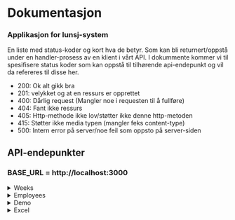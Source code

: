 # Dokumentasjon

### Applikasjon for lunsj-system

<p> En liste med status-koder og kort hva de betyr. Som kan bli returnert/oppstå under en handler-prosess av en klient i vårt API. I dokummente kommer vi til spesifisere status koder som kan oppstå til tilhørende api-endepunkt og vil da refereres til disse her.
<p>

<ul>
<li>200: Ok alt gikk bra</li>
<li>201: velykket og at en ressurs er opprettet</li>
<li>400: Dårlig request (Mangler noe i requesten til å fullføre)</li>
<li>404: Fant ikke ressurs</li>
<li>405: Http-methode ikke lov/støtter ikke denne http-metoden</li>
<li>415: Støtter ikke media typen (mangler feks content-type)</li>
<li>500: Intern error på server/noe feil som oppsto på server-siden </li>
</ul>

## API-endepunkter

### BASE_URL = http://localhost:3000

[comment]: <> (api-weeks)

<details>
 <summary>Weeks</summary>

[comment]: <> (api-day)

 <details>
 <summary>day</summary>
   
### Lage en ansatt overskrivelse på en gitt dag: /api/weeks/:id/:dag 
* Tilgjengelig verb/http-methode: [POST]
* Status koder: 200, 201, 400, 404, 405, 500 (Se format til responsene under nedtrekks-funksjonen)
* Endepunkt kan bli brukt på siden: BASE_URL/weeks/:id
* Ved å trykke rediger-knapp kan man endre ansatt som skal være ansvarlig for lunsj dagen.
<details>
  <summary>Response format for /api/weeks/:id/:dag</summary>


##### Status kode 200:
```JSON
{ 
  "status": true, 
  "data": "Workday back to original employee"
}
```
##### Status kode 201:

```JSON
{
  "status": true,
  "data": {
      "override": {
          "id": "clb8owo980009ujsk69vjul7l",
          "createdAt": "2022-12-04T01:33:36.332Z",
          "weekId": 1,
          "dayId": "bd2857fb-e313-4763-adc9-b0b3e99348a7",
          "employeeId": 8
      }
  }
}
```

##### Status kode 400:

```JSON
{
  "status": false,
  "error": "missing week id, day, dayId, overridedEmployeeId or employeeId"
}
```

##### Status kode 404:

```JSON
{
  "status": false,
  "error": "lørdag is not a week day or day"
}
```

##### Status kode 405:

```JSON
{
  "status": false,
  "error": "Method not allowed"
}
```

##### Status kode 500:

```JSON
{
"status": false,
"error": "Failed creating override"
}
```

  </details>

</details>

### Henter alle uker: /api/weeks

- Tilgjengelig verb/http-methode: [GET]
- Status koder: 200, 405 og 500 (Se format til responsene under nedtrekks-funksjonen)
- API-endepunkt blir brukt på "BASE_URL"
- tsx-fil finnes inni prosjekt koden: pages/weeks/index.tsx
- På denne siden vil klientne kunne se hele lunch informasjonen for et helt år. Man kan trykke "Se dager" per uke se alle dager, hvem ansatt som har ansvar for en git dag og hva maten er den dagen. Kan tykke på en ansatt i listen for å se videre informasjon. Øverst på siden vil man se små grå bokser med uke tall og kan da trykke på en for å få videre informasjon. Finnes også en knapp for å laste ned/eksportere lunsjlisten til et excel format.

<details>
  <summary>Response format for api/weeks</summary>

##### Status kode 200:

```Json
{
  "status": true,
  "data": {
  "weeks": [
    {
        "week": 1,
        "days": [
            {
                "id": "913b4f6f-0bdd-47c9-8bfa-802e353c1762",
                "name": "Mandag",
                "lunch": "Taco",
                "employee": {
                    "id": 1,
                    "name": "Trude",
                    "rules": "days:123"
                },
                "overrides": [
                    {
                        "employee": {
                            "id": 8,
                            "name": "Simen"
                        }
                    }
                ]
            },
            {
                "id": "08caf43e-7b10-4814-b49d-f53bc3626443",
                "name": "Tirsdag",
                "lunch": "Pizza",
                "employee": {
                    "id": 6,
                    "name": "Sebastian",
                    "rules": "*"
                },
                "overrides": []
            },
            {
                "id": "a8c4fb42-f5c5-4b0c-b325-957529db1d54",
                "name": "Onsdag",
                "lunch": "Taco",
                "employee": {
                    "id": 2,
                    "name": "Lars",
                    "rules": "*"
                },
                "overrides": []
            },
            {
                "id": "2cee3158-4f3c-4bc4-9d5c-ab652f8ecb03",
                "name": "Torsdag",
                "lunch": "Fisk",
                "employee": {
                    "id": 8,
                    "name": "Simen",
                    "rules": "days:24"
                },
                "overrides": []
            },
            {
                "id": "e0eff875-dc39-4f6f-90dd-6dadd4a7ac9b",
                "name": "Fredag",
                "lunch": "Pasta",
                "employee": {
                    "id": 4,
                    "name": "Kaare",
                    "rules": "days:*|week:odd"
                },
                "overrides": []
            }
        ]
    },
    {
        "week": 2,
        "days": [
            {
                "id": "ec853939-0cd3-4561-b1dc-954c32f55ac6",
                "name": "Mandag",
                "lunch": "Pasta",
                "employee": {
                    "id": 5,
                    "name": "Olav",
                    "rules": "*"
                },
                "overrides": []
            },
         ]
    },
      osv... med flere uke objekter til 52 uker.
  ]
  }
}

```

##### Status kode: 405

```Json
{
    "status": false,
    "error": "Method not allowed"
}
```

##### Status kode: 500

```Json
{
    "status": false,
    "error": "Failed finding weeks"
}
```

</details>

#### Henter en spesifikk uke: /api/weeks/:id

- Tilgjengelig verb/http-methode: [GET]
- Status koder: 200, 400, 404, 405 og 500 (Se format til responsene under nedtrekks-funksjonen)
- API-endepunkt blir brukt på siden/url: "BASE_URL/weeks/:id"
- tsx-fil finnes inni prosjekt koden: pages/weeks/[id]/index.tsx
- På denne siden kan klientene se alle lunsj dager knyttet til valgt uke. Her har man muligheten til å trykke på rediger knapp for å endre hvem som er ansvarlig for lunsjen på en gitt dag.

<details>
  <summary>Response format for /api/weeks/:id</summary>

##### Status kode: 200

```JSON
{
  "status": true,
  "data": {
    "week": {
      "week": 1,
      "days": [
        {
          "id": "913b4f6f-0bdd-47c9-8bfa-802e353c1762",
          "name": "Mandag",
          "lunch": "Taco",
          "employee": {
            "id": 1,
            "name": "Trude",
            "rules": "days:123"
          },
          "overrides": [
            {
              "employee": {
                "id": 8,
                "name": "Simen"
              }
            }
          ]
        },
        {
          "id": "08caf43e-7b10-4814-b49d-f53bc3626443",
          "name": "Tirsdag",
          "lunch": "Pizza",
          "employee": {
            "id": 6,
            "name": "Sebastian",
            "rules": "*"
          },
          "overrides": []
        },
        {
          "id": "a8c4fb42-f5c5-4b0c-b325-957529db1d54",
          "name": "Onsdag",
          "lunch": "Taco",
          "employee": {
            "id": 2,
            "name": "Lars",
            "rules": "*"
          },
          "overrides": []
        },
        {
          "id": "2cee3158-4f3c-4bc4-9d5c-ab652f8ecb03",
          "name": "Torsdag",
          "lunch": "Fisk",
          "employee": {
            "id": 8,
            "name": "Simen",
            "rules": "days:24"
          },
          "overrides": []
        },
        {
          "id": "e0eff875-dc39-4f6f-90dd-6dadd4a7ac9b",
          "name": "Fredag",
          "lunch": "Pasta",
          "employee": {
            "id": 4,
            "name": "Kaare",
            "rules": "days:*|week:odd"
          },
          "overrides": []
        }
      ]
    }
  }
}

```

##### Status kode: 400

```JSON
{
"status": false,
"error": "Failed finding week"
}
```

##### Status kode: 404

```JSON
{
    "status": false,
    "error": "week with 53 does not exist"
}
```

##### Status kode: 405

```JSON
{
    "status": false,
    "error": "Method not allowed"
}
```

##### Status kode: 500

```JSON
{
    "status": false,
    "error": "Failed finding week"
}
```

 </details>



#### Henter utvalgte uker: /api/weeks/selected/[start]/[end]

- Tilgjengelig verb/http-methode: [GET]
- Status koder: 200, 400, 405 og 500 (Se format til responsene under nedtrekks-funksjonen)
- Blir brukt på siden for å vise utvalgte uker
- API-endepunkt kan bli brukt via siden/url "BASE_URL"
- tsx-fil finnes inni prosjekt koden: pages/weeks/selectedweeks/[start]/[end]/index.tsx
- På denne siden kan en bruker få oversikt over utvalgte uker.

<details>
  <summary>Response format for /api/weeks/selected/[start]/[end]</summary>

##### Status kode: 200

```JSON
{
  "status": true,
  "data": {
  "weeks": [
    {
        "week": 1,
        "days": [
            {
                "id": "913b4f6f-0bdd-47c9-8bfa-802e353c1762",
                "name": "Mandag",
                "lunch": "Taco",
                "employee": {
                    "id": 1,
                    "name": "Trude",
                    "rules": "days:123"
                },
                "overrides": [
                    {
                        "employee": {
                            "id": 8,
                            "name": "Simen"
                        }
                    }
                ]
            },
            {
                "id": "08caf43e-7b10-4814-b49d-f53bc3626443",
                "name": "Tirsdag",
                "lunch": "Pizza",
                "employee": {
                    "id": 6,
                    "name": "Sebastian",
                    "rules": "*"
                },
                "overrides": []
            },
            {
                "id": "a8c4fb42-f5c5-4b0c-b325-957529db1d54",
                "name": "Onsdag",
                "lunch": "Taco",
                "employee": {
                    "id": 2,
                    "name": "Lars",
                    "rules": "*"
                },
                "overrides": []
            },
            {
                "id": "2cee3158-4f3c-4bc4-9d5c-ab652f8ecb03",
                "name": "Torsdag",
                "lunch": "Fisk",
                "employee": {
                    "id": 8,
                    "name": "Simen",
                    "rules": "days:24"
                },
                "overrides": []
            },
            {
                "id": "e0eff875-dc39-4f6f-90dd-6dadd4a7ac9b",
                "name": "Fredag",
                "lunch": "Pasta",
                "employee": {
                    "id": 4,
                    "name": "Kaare",
                    "rules": "days:*|week:odd"
                },
                "overrides": []
            }
        ]
    },
    {
        "week": 2,
        "days": [
            {
                "id": "ec853939-0cd3-4561-b1dc-954c32f55ac6",
                "name": "Mandag",
                "lunch": "Pasta",
                "employee": {
                    "id": 5,
                    "name": "Olav",
                    "rules": "*"
                },
                "overrides": []
            },
         ]
    },
      osv... med flere uke objekter til frem til valgte sluttuke.
  ]
  }
}

```

##### Status kode: 400

```JSON
{
"status": false,
"error": "missing week id's"
}
```

##### Status kode: 405

```JSON
{
    "status": false,
    "error": "Method not allowed"
}
```

##### Status kode: 500

```JSON
{
    "status": false,
    "error": "Failed finding weeks"
}
```

 </details>

</details>

[comment]: <> (api-employees)

<details>
  <summary>Employees</summary>

#### Henter alle ansatte: /api/employees

- Tilgjengelig verb/http-methode: [GET], [POST]
- Status koder: 200, 405, 500 (Se format til responsene under nedtrekks-funksjonen)
- Blir brukt på siden hvor en får oversikt over ansatte (BASE_URL/employees)
- tsx-fil finnes inni prosjekt koden: pages/emlpoyees/index.tsx
- På denne siden kan man få en oversikt over alle ansatte og oppdatere en ansatt
<details>
  <summary>Response format for</summary>

```JSON
{
  "status": true,
  "data": {
    "employees": [
      {
        "id": 1,
        "name": "Trude",
        "rules": "days:123",
        "days": [
          {
            "name": "Mandag",
            "week": {
              "week": 1
            }
          },
          {
            "name": "Mandag",
            "week": {
              "week": 3
            }
          },
          {
            "name": "Mandag",
            "week": {
              "week": 6
            }
          }
        ]
      }
    ] osv... med flere employee objekter.
  }
}

```

##### Status kode: 405

```JSON
{
    "status": false,
    "error": "Method not allowed"
}
```

##### Status kode: 500

```JSON
{
    "status": false,
    "error": "No employees found" or "failed creating employee"
}
```

 </details>

#### Hente en ansatt: /api/employees/:id

- Tilgjengelig verb/http-methode: [GET], [PUT]
- Status koder: (Se format til responsene under nedtrekks-funksjonen)
- tsx-fil finnes inni prosjekt koden:
- Endepunkt bli brukt på urlen/siden: 
- På denne siden kan klientene:
<details>
  <summary>Response format for</summary>

```JSON

```

 </details>

</details>

[comment]: <> (api-demo)

<details>
  <summary>Demo</summary>

#### Fylle databasen med eksempel data: /api/demo (seed script)

- Tilgjengelig verb/http-methode: [GET]
- Status koder: 200, 405 (Se format til responsene under nedtrekks-funksjonen)
- API-endepunkt kan ikke bli brukt via en side og kan da skrives manuelt i nettleseren.
- endepunkt vil slette alt av data i databasen og fylle inn eksempeldataen git i oppgaven.
<details>
  <summary>Response format for /api/demo</summary>

##### Status kode: 200

```JSON
{
    "status": true,
    "msg": "seed script executed"
}
```

##### Status kode: 405

```JSON
{
    "status": false,
    "error": "Method not allowed"
}
```

 </details>

</details>

[comment]: <> (api-excel)

<details>
  <summary>Excel</summary>

#### Eksportere lunsj dataen til excel format: /api/excel/lunch

- Tilgjengelig verb/http-methode: [GET]
- Status koder: 200, 404, 415, 500 (Se format til responsene under nedtrekks-funksjonen)
- API-endepunkt kan bli brukt via urlen/siden "BASE_URL" ved å trykke "eksporter lunsj listen" knapp.
<details>
  <summary>Response format for /api/excel/lunch</summary>

#### Status kode: 200

```
laster ned lunch.xlsx filen til din maskin.

```

#### Status kode: 404

```JSON
{
  "status": false,
  "error": "File not found"
}
```

#### Status kode: 415

```JSON
{
    "status": false,
    "error": "Unsupported Media Type/format not supported or  missing content-type"
}
```

#### Status kode: 500

```JSON
{
    "status": false,
    "error": "Failed finding weeks"
}
or
{
    "status": false,
    "error": "Failed creating excel file"
}
```

 </details>

</details>

<!-- 
[comment]: <> (format-kopi atm)
#### format

* Tilgjengelig verb/http-methode:
* Status koder: (Se format til responsene under nedtrekks-funksjonen)
* tsx-fil finnes inni prosjekt koden:
* Endepunkt bli brukt på urlen/siden: - På denne siden kan klientene:
  <details>

    <summary>Response format for</summary>

  

```JSON

  ```

   </details>
--!>

